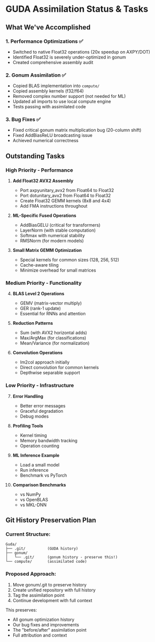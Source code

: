 # GUDA Assimilation Status & Tasks

## What We've Accomplished

### 1. Performance Optimizations ✅
- Switched to native Float32 operations (20x speedup on AXPY/DOT)
- Identified Float32 is severely under-optimized in gonum
- Created comprehensive assembly audit

### 2. Gonum Assimilation ✅
- Copied BLAS implementation into `compute/`
- Copied assembly kernels (f32/f64)
- Removed complex number support (not needed for ML)
- Updated all imports to use local compute engine
- Tests passing with assimilated code

### 3. Bug Fixes ✅
- Fixed critical gonum matrix multiplication bug (20-column shift)
- Fixed AddBiasReLU broadcasting issue
- Achieved numerical correctness

## Outstanding Tasks

### High Priority - Performance
1. **Add Float32 AVX2 Assembly**
   - Port axpyunitary_avx2 from Float64 to Float32
   - Port dotunitary_avx2 from Float64 to Float32
   - Create Float32 GEMM kernels (8x8 and 4x4)
   - Add FMA instructions throughout

2. **ML-Specific Fused Operations**
   - AddBiasGELU (critical for transformers)
   - LayerNorm (with stable computation)
   - Softmax with numerical stability
   - RMSNorm (for modern models)

3. **Small Matrix GEMM Optimization**
   - Special kernels for common sizes (128, 256, 512)
   - Cache-aware tiling
   - Minimize overhead for small matrices

### Medium Priority - Functionality
4. **BLAS Level 2 Operations**
   - GEMV (matrix-vector multiply)
   - GER (rank-1 update)
   - Essential for RNNs and attention

5. **Reduction Patterns**
   - Sum (with AVX2 horizontal adds)
   - Max/ArgMax (for classifications)
   - Mean/Variance (for normalization)

6. **Convolution Operations**
   - Im2col approach initially
   - Direct convolution for common kernels
   - Depthwise separable support

### Low Priority - Infrastructure
7. **Error Handling**
   - Better error messages
   - Graceful degradation
   - Debug modes

8. **Profiling Tools**
   - Kernel timing
   - Memory bandwidth tracking
   - Operation counting

9. **ML Inference Example**
   - Load a small model
   - Run inference
   - Benchmark vs PyTorch

10. **Comparison Benchmarks**
    - vs NumPy
    - vs OpenBLAS
    - vs MKL-DNN

## Git History Preservation Plan

### Current Structure:
```
Guda/
├── .git/          (GUDA history)
├── gonum/
│   └── .git/      (gonum history - preserve this!)
└── compute/       (assimilated code)
```

### Proposed Approach:
1. Move gonum/.git to preserve history
2. Create unified repository with full history
3. Tag the assimilation point
4. Continue development with full context

This preserves:
- All gonum optimization history
- Our bug fixes and improvements
- The "before/after" assimilation point
- Full attribution and context